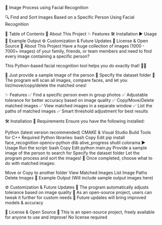 📸 Image Process using Facial Recognition




🔍 Find and Sort Images Based on a Specific Person Using Facial Recognition

📌 Table of Contents
🚀 About This Project
✨ Features
🛠 Installation
▶️ Usage
📸 Example Output
⚙ Customization & Future Updates
🔗 License & Open Source
🚀 About This Project
Have a huge collection of images (1000 - 7000+ images) of your family, friends, or team members and need to find every image containing a specific person?

This Python-based facial recognition tool helps you do exactly that! 🧑‍💻

🔹 Just provide a sample image of the person
🔹 Specify the dataset folder
🔹 The program will scan all images, compare faces, and let you list/move/copy/delete the matched ones!

✨ Features
✅ Find a specific person even in group photos
✅ Adjustable tolerance for better accuracy based on image quality
✅ Copy/Move/Delete matched images
✅ View matched images in a separate window
✅ List the paths of matched images
✅ Smart threshold adjustment for best results

🛠 Installation
📌 Requirements
Ensure you have the following installed:

Python (latest version recommended)
CMAKE & Visual Studio Build Tools for C++
Required Python libraries:
bash
Copy
Edit
pip install face_recognition opencv-python dlib alive_progress shutil colorama
▶️ Usage
Run the script:
bash
Copy
Edit
python main.py
Provide a sample image of the person to search for
Specify the dataset folder
Let the program process and sort the images!
📌 Once completed, choose what to do with matched images:

Move or Copy to another folder
View Matched Images
List Image Paths
Delete Images
📸 Example Output
(Will include sample output images here)

⚙ Customization & Future Updates
🔧 The program automatically adjusts tolerance based on image quality
🔧 As an open-source project, users can tweak it further for custom needs
🔧 Future updates will bring improved models & accuracy

🔗 License & Open Source
🚀 This is an open-source project, freely available for anyone to use and improve! No license required
